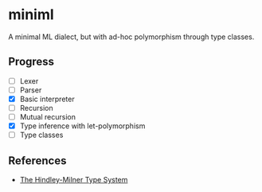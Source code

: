 # miniml

A minimal ML dialect, but with ad-hoc polymorphism through type classes.

## Progress

- [ ] Lexer
- [ ] Parser
- [x] Basic interpreter
- [ ] Recursion
- [ ] Mutual recursion
- [x] Type inference with let-polymorphism
- [ ] Type classes

## References

- [The Hindley-Milner Type System](https://cs3110.github.io/textbook/chapters/interp/inference.html)